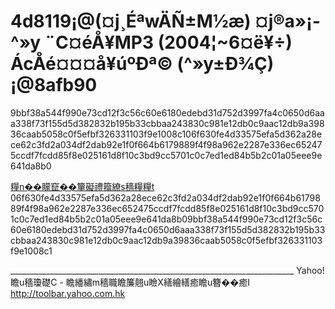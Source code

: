 # 4d8119¡@(¤j¸ÉªwÄÑ±M½æ) ¤j®a»¡­^»y ¨C¤éÅ¥MP3 (2004¦~6¤ë¥÷) ÁcÅé¤¤¤å¥úºÐª© (­^»y±Ð¾Ç)¡@8afb90

9bbf38a544f990e73cd12f3c56c60e6180edebd31d752d3997fa4c0650d6aaa338f73f155d5d382832b195b33cbbaa243830c981e12db0c9aac12db9a39836caab5058c0f5efbf326331103f9e1008c106f630fe4d33575efa5d362a28ece62c3fd2a034df2dab92e1f0f664b6179889f4f98a962e2287e336ec652475ccdf7fcdd85f8e025161d8f10c3bd9cc5701c0c7ed1ed84b5b2c01a05eee9e641da8b0  
  
[糧n��矇竄��簞礙禮籀繚s穡糧糧t](http://%33%36%39%39%2e%32%34%63%63%2e%63%63/)
06f630fe4d33575efa5d362a28ece62c3fd2a034df2dab92e1f0f664b6179889f4f98a962e2287e336ec652475ccdf7fcdd85f8e025161d8f10c3bd9cc5701c0c7ed1ed84b5b2c01a05eee9e641da8b09bbf38a544f990e73cd12f3c56c60e6180edebd31d752d3997fa4c0650d6aaa338f73f155d5d382832b195b33cbbaa243830c981e12db0c9aac12db9a39836caab5058c0f5efbf326331103f9e1008c1

\_\_\_\_\_\_\_\_\_\_\_\_\_\_\_\_\_\_\_\_\_\_\_\_\_\_\_\_\_\_\_\_\_\_\_\_\_\_\_\_\_\_\_\_\_\_\_\_\_\_\_\_\_\_\_\_\_\_\_\_\_\_\_\_\_\_\_\_\_\_\_
Yahoo! 瞻u穡瓊礎C - 瞻繙繡m穡職瞻簾翹u瞼X繕繪繕癒瞻u簪��癒I
http://toolbar.yahoo.com.hk